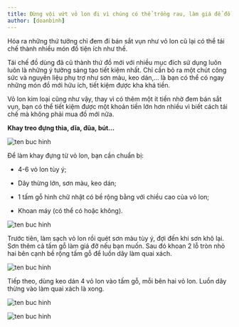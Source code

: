 ```yaml
---
title: Đừng vội vứt vỏ lon đi vì chúng có thể trồng rau, làm giá để đồ vừa đẹp vừa rẻ
author: [doanbinh]
---
```

Hóa ra những thứ tưởng chỉ đem đi bán sắt vụn như vỏ lon cũ lại có thể tái chế thành nhiều món đồ tiện ích như thế.


Tái chế đồ dùng đã cũ thành thứ đồ mới với nhiều mục đích sử dụng luôn luôn là những ý tưởng sáng tạo tiết kiệm nhất. Chỉ cần bỏ ra một chút công sức và nguyên liệu phụ trợ như sơn màu, keo dán,... là bạn có thể có ngay những món đồ mới hữu ích, tiết kiệm được kha khá tiền.

Vỏ lon kim loại cũng như vậy, thay vì có thêm một ít tiền nhờ đem bán sắt vụn, bạn có thể tiết kiệm được một khoản tiền lớn hơn nhiều vì biết cách tái chế mà không phải mua đồ mới nữa. 

**Khay treo đựng thìa, dĩa, đũa, bút...**

![ten buc hinh](https://eva-img.24hstatic.com/upload/4-2017/images/2017-10-26/dung-voi-vut-vo-lon-di-vi-chung-co-the-trong-rau-lam-gia-de-do-vua-dep-vua-re-1-1509015459-width600height450.jpg "ten buc hinh")

Để làm khay đựng từ vỏ lon, bạn cần chuẩn bị:

- 4-6 vỏ lon tùy ý;

- Dây thừng lớn, sơn màu, keo dán;

- 1 tấm gỗ hình chữ nhật có bề rộng bằng với chiều cao của vỏ lon;

- Khoan máy (có thể có hoặc không).

![ten buc hinh](https://eva-img.24hstatic.com/upload/4-2017/images/2017-10-26/dung-voi-vut-vo-lon-di-vi-chung-co-the-trong-rau-lam-gia-de-do-vua-dep-vua-re-2-1509015459-width600height450.jpg "ten buc hinh")

Trước tiên, làm sạch vỏ lon rồi quét sơn màu tùy ý, đợi đến khi sơn khô lại. Sơn thêm cả tấm gỗ làm giá đỡ nếu bạn muốn. Sau đó khoan 2 lỗ tròn nhỏ hai bên cạnh bề rộng tấm gỗ để luồn dây làm quai xách.

![ten buc hinh](https://eva-img.24hstatic.com/upload/4-2017/images/2017-10-26/dung-voi-vut-vo-lon-di-vi-chung-co-the-trong-rau-lam-gia-de-do-vua-dep-vua-re-3-1509015459-width600height450.jpg "ten buc hinh")

Tiếp theo, dùng keo dán 4 vỏ lon vào tấm gỗ, mỗi bên hai vỏ lon. Luồn dây thừng vào làm quai xách là xong.

![ten buc hinh](https://eva-img.24hstatic.com/upload/4-2017/images/2017-10-26/dung-voi-vut-vo-lon-di-vi-chung-co-the-trong-rau-lam-gia-de-do-vua-dep-vua-re-4-1509015459-width600height450.jpg "ten buc hinh")


![ten buc hinh](https://eva-img.24hstatic.com/upload/4-2017/images/2017-10-26/dung-voi-vut-vo-lon-di-vi-chung-co-the-trong-rau-lam-gia-de-do-vua-dep-vua-re-4-2-1509015459-width600height600.jpg "ten buc hinh")
